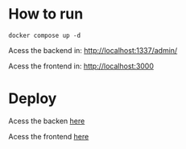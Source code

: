 # How to run

`docker compose up -d`

Acess the backend in: [http://localhost:1337/admin/](http://localhost:1337/admin/) 

Acess the frontend in: [http://localhost:3000](http://localhost:3000) 

# Deploy

Acess the backen [here](https://inpsyght.onrender.com/admin)

Acess the frontend [here](https://inpsyght.vercel.app/)